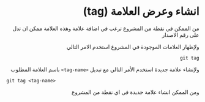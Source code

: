 <div dir = rtl > 

# انشاء وعرض العلامة (tag)

من الممكن في نقطة من المشروع ترغب في اضافة علامة وهذه العلامة ممكن ان تدل على رقم الاصدار 

ولإظهار العلامات الموجودة في المشروع استخدم الامر التالي 

`git tag`


ولإنشاء علامة جديدة استخدم الأمر التالي مع تبديل `<tag-name>` باسم العلامة المطلوب


<div dir = ltr > 

`git tag <tag-name>`

</div>

ومن الممكن انشاء علامة جديدة في اي نقطة من المشروع


</div>

